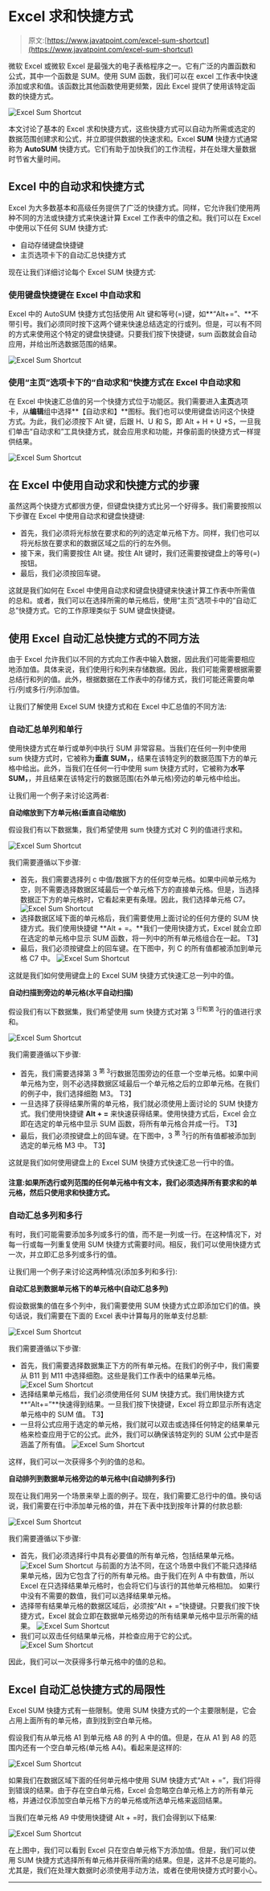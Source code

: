 # Excel 求和快捷方式

> 原文:[https://www.javatpoint.com/excel-sum-shortcut](https://www.javatpoint.com/excel-sum-shortcut)

微软 Excel 或微软 Excel 是最强大的电子表格程序之一。它有广泛的内置函数和公式，其中一个函数是 SUM。使用 SUM 函数，我们可以在 excel 工作表中快速添加或求和值。该函数比其他函数使用更频繁，因此 Excel 提供了使用该特定函数的快捷方式。

![Excel Sum Shortcut](img/9647574893011e9402d75e1e7aac13ea.png)

本文讨论了基本的 Excel 求和快捷方式，这些快捷方式可以自动为所需或选定的数据范围创建求和公式，并立即提供数据的快速求和。Excel **SUM** 快捷方式通常称为 **AutoSUM** 快捷方式。它们有助于加快我们的工作流程，并在处理大量数据时节省大量时间。

## Excel 中的自动求和快捷方式

Excel 为大多数基本和高级任务提供了广泛的快捷方式。同样，它允许我们使用两种不同的方法或快捷方式来快速计算 Excel 工作表中的值之和。我们可以在 Excel 中使用以下任何 SUM 快捷方式:

*   自动存储键盘快捷键
*   主页选项卡下的自动汇总快捷方式

现在让我们详细讨论每个 Excel SUM 快捷方式:

### 使用键盘快捷键在 Excel 中自动求和

Excel 中的 AutoSUM 快捷方式包括使用 Alt 键和等号(=)键，如**“Alt+=”、**不带引号。我们必须同时按下这两个键来快速总结选定的行或列。但是，可以有不同的方式来使用这个特定的键盘快捷键。只要我们按下快捷键，sum 函数就会自动应用，并给出所选数据范围的结果。

![Excel Sum Shortcut](img/672006c5051c523c895603a61746766e.png)

### 使用“主页”选项卡下的“自动求和”快捷方式在 Excel 中自动求和

在 Excel 中快速汇总值的另一个快捷方式位于功能区。我们需要进入**主页**选项卡，从**编辑**组中选择**【自动求和】**图标。我们也可以使用键盘访问这个快捷方式。为此，我们必须按下 Alt 键，后跟 H、U 和 S，即 Alt + H + U +S，一旦我们单击“自动求和”工具快捷方式，就会应用求和功能，并像前面的快捷方式一样提供结果。

![Excel Sum Shortcut](img/d51f47462d3331a1092a0af65568187e.png)

## 在 Excel 中使用自动求和快捷方式的步骤

虽然这两个快捷方式都很方便，但键盘快捷方式比另一个好得多。我们需要按照以下步骤在 Excel 中使用自动求和键盘快捷键:

*   首先，我们必须将光标放在要求和的列的选定单元格下方。同样，我们也可以将光标放在要求和的数据区域之后的行的左外侧。
*   接下来，我们需要按住 Alt 键。按住 Alt 键时，我们还需要按键盘上的等号(=)按钮。
*   最后，我们必须按回车键。

这就是我们如何在 Excel 中使用自动求和键盘快捷键来快速计算工作表中所需值的总和。或者，我们可以在选择所需的单元格后，使用“主页”选项卡中的“自动汇总”快捷方式。它的工作原理类似于 SUM 键盘快捷键。

## 使用 Excel 自动汇总快捷方式的不同方法

由于 Excel 允许我们以不同的方式向工作表中输入数据，因此我们可能需要相应地添加值。具体来说，我们使用行和列来存储数据。因此，我们可能需要根据需要总结行和列的值。此外，根据数据在工作表中的存储方式，我们可能还需要向单行/列或多行/列添加值。

让我们了解使用 Excel SUM 快捷方式和在 Excel 中汇总值的不同方法:

### 自动汇总单列和单行

使用快捷方式在单行或单列中执行 SUM 非常容易。当我们在任何一列中使用 sum 快捷方式时，它被称为**垂直 SUM，**，结果在该特定列的数据范围下方的单元格中给出。此外，当我们在任何一行中使用 sum 快捷方式时，它被称为**水平 SUM，**，并且结果在该特定行的数据范围(右外单元格)旁边的单元格中给出。

让我们用一个例子来讨论这两者:

**自动缩放到下方单元格(垂直自动缩放)**

假设我们有以下数据集，我们希望使用 sum 快捷方式对 C 列的值进行求和。

![Excel Sum Shortcut](img/74caf37be14a6a89675f2e9f9e5408a5.png)

我们需要遵循以下步骤:

*   首先，我们需要选择列 c 中值/数据下方的任何空单元格。如果中间单元格为空，则不需要选择数据区域最后一个单元格下方的直接单元格。但是，当选择数据正下方的单元格时，它看起来更有条理。因此，我们选择单元格 C7。
    ![Excel Sum Shortcut](img/9dc9a3aca6ad02ce6a7df66d432e0846.png)
*   选择数据区域下面的单元格后，我们需要使用上面讨论的任何方便的 SUM 快捷方式。我们使用快捷键 **Alt + =。**我们一使用快捷方式，Excel 就会立即在选定的单元格中显示 SUM 函数，将一列中的所有单元格组合在一起。
    T3】
*   最后，我们必须按键盘上的回车键。在下图中，列 C 的所有值都被添加到单元格 C7 中。
    ![Excel Sum Shortcut](img/808e5d3ba38cbe2ddbc4301fe7fbf3f3.png)

这就是我们如何使用键盘上的 Excel SUM 快捷方式快速汇总一列中的值。

**自动扫描到旁边的单元格(水平自动扫描)**

假设我们有以下数据集，我们希望使用 sum 快捷方式对第 3 <sup>行和第 3</sup>行的值进行求和。

![Excel Sum Shortcut](img/515b0f59e7c90d0e95a6b7b7bdfd30e6.png)

我们需要遵循以下步骤:

*   首先，我们需要选择第 3 <sup>第 3</sup>行数据范围旁边的任意一个空单元格。如果中间单元格为空，则不必选择数据区域最后一个单元格之后的立即单元格。在我们的例子中，我们选择细胞 M3。
    T3】
*   一旦选择了获得结果所需的单元格，我们就必须使用上面讨论的 SUM 快捷方式。我们使用快捷键 **Alt + =** 来快速获得结果。使用快捷方式后，Excel 会立即在选定的单元格中显示 SUM 函数，将所有单元格合并成一行。
    T3】
*   最后，我们必须按键盘上的回车键。在下图中，3 <sup>第 3</sup>行的所有值都被添加到选定的单元格 M3 中。
    T3】

这就是我们如何使用键盘上的 Excel SUM 快捷方式快速汇总一行中的值。

#### 注意:如果所选行或列范围的任何单元格中有文本，我们必须选择所有要求和的单元格，然后只使用求和快捷方式。

### 自动汇总多列和多行

有时，我们可能需要添加多列或多行的值，而不是一列或一行。在这种情况下，对每一行或每一列重复使用 SUM 快捷方式需要时间。相反，我们可以使用快捷方式一次，并立即汇总多列或多行的值。

让我们用一个例子来讨论这两种情况(添加多列和多行):

**自动汇总到数据单元格下的单元格中(自动汇总多列)**

假设数据集的值在多个列中，我们需要使用 SUM 快捷方式立即添加它们的值。换句话说，我们需要在下面的 Excel 表中计算每月的账单支付总额:

![Excel Sum Shortcut](img/47e9abc842cd85961cc3c61ccc7a7ffc.png)

我们需要遵循以下步骤:

*   首先，我们需要选择数据集正下方的所有单元格。在我们的例子中，我们需要从 B11 到 M11 中选择细胞。这些是我们工作表中的结果单元格。
    ![Excel Sum Shortcut](img/bfd32a50c5cd374a987d4291fdd21aec.png)
*   选择结果单元格后，我们必须使用任何 SUM 快捷方式。我们用快捷方式**“Alt+=”**快速得到结果。一旦我们按下快捷键，Excel 将立即显示所有选定单元格中的 SUM 值。
    T3】
*   一旦将公式应用于选定的单元格，我们就可以双击或选择任何特定的结果单元格来检查应用于它的公式。此外，我们可以确保该特定列的 SUM 公式中是否涵盖了所有值。
    ![Excel Sum Shortcut](img/21e279c05feb8c1f82d14d4d838236bd.png)

这样，我们可以一次获得多个列的值的总和。

**自动排列到数据单元格旁边的单元格中(自动排列多行)**

现在让我们用另一个场景来举上面的例子。现在，我们需要汇总行中的值。换句话说，我们需要在行中添加单元格的值，并在下表中找到按年计算的付款总额:

![Excel Sum Shortcut](img/f12e84525fc9445bc3cfb7b7158a2b1a.png)

我们需要遵循以下步骤:

*   首先，我们必须选择行中具有必要值的所有单元格，包括结果单元格。
    ![Excel Sum Shortcut](img/122991fc41ee756c78d26af85e18d660.png)
    与前面的方法不同，在这个场景中我们不能只选择结果单元格，因为它包含了行的所有单元格。由于我们在列 A 中有数值，所以 Excel 在只选择结果单元格时，也会将它们与该行的其他单元格相加。
    如果行中没有不需要的数值，我们可以选择结果单元格。
*   选择带有结果单元格的数据区域后，必须按“Alt + =”快捷键。只要我们按下快捷方式，Excel 就会立即在数据单元格旁边的所有结果单元格中显示所需的结果。
    ![Excel Sum Shortcut](img/9c568c3522d2ec737feac74834a19302.png)
*   我们可以双击任何结果单元格，并检查应用于它的公式。
    ![Excel Sum Shortcut](img/f2a9fc587cd617a535dd172a43e6d596.png)

因此，我们可以一次获得多行单元格中的值的总和。

## Excel 自动汇总快捷方式的局限性

Excel SUM 快捷方式有一些限制。使用 SUM 快捷方式的一个主要限制是，它会占用上面所有的单元格，直到找到空白单元格。

假设我们有从单元格 A1 到单元格 A8 的列 A 中的值。但是，在从 A1 到 A8 的范围内还有一个空白单元格(单元格 A4)。看起来是这样的:

![Excel Sum Shortcut](img/83449de998527699a531b56b404160f1.png)

如果我们在数据区域下面的任何单元格中使用 SUM 快捷方式“Alt + =”，我们将得到错误的结果。由于存在空白单元格，Excel 会忽略空白单元格上方的所有单元格，并通过仅添加空白单元格下方的单元格或所选单元格来返回结果。

当我们在单元格 A9 中使用快捷键 Alt + =时，我们会得到以下结果:

![Excel Sum Shortcut](img/9c336b892b3b6eb8fad7b3c31cd2e6f0.png)

在上图中，我们可以看到 Excel 只在空白单元格下方添加值。但是，我们可以使用 SUM 快捷方式选择所有单元格并获得所需的结果。但是，这并不总是可能的。尤其是，我们在处理大数据时必须使用手动方法，或者在使用快捷方式时要小心。

* * *